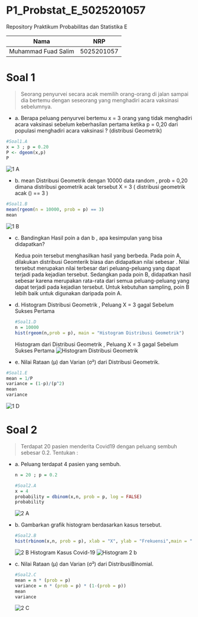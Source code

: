 # P1_Probstat_E_5025201057
Repository Praktikum Probabilitas dan Statistika E

| Nama                      | NRP         |
|---------------------------|-------------|
| Muhammad Fuad Salim       | 5025201057  |

# Soal 1
> Seorang penyurvei secara acak memilih orang-orang di jalan sampai dia bertemu dengan seseorang yang menghadiri acara vaksinasi sebelumnya.
  - a. Berapa peluang penyurvei bertemu x = 3 orang yang tidak menghadiri acara vaksinasi sebelum keberhasilan pertama ketika p = 0,20 dari populasi menghadiri acara vaksinasi ? (distribusi Geometrik)
  ```R
  #Soal1.A
  x = 3 ; p = 0.20
  P <- dgeom(x,p)
  P
  ```
  ![1 A](https://user-images.githubusercontent.com/80630201/162623056-5402d423-4fd8-49be-99fe-83f1aead315d.png)
  - b.  mean Distribusi Geometrik dengan 10000 data random , prob = 0,20 dimana distribusi geometrik acak tersebut X = 3 ( distribusi geometrik acak () == 3 )
  ```R
  #Soal1.B
  mean(rgeom(n = 10000, prob = p) == 3)
  mean
  ```
  ![1 B](https://user-images.githubusercontent.com/80630201/162623061-b40fb762-9c08-4e4f-a4de-e183eef354a2.png)
  - c. Bandingkan Hasil poin a dan b , apa kesimpulan yang bisa didapatkan?
  
      Kedua poin tersebut menghasilkan hasil yang berbeda. Pada poin A, dilakukan distribusi Geomterik biasa dan didapatkan nilai sebesar . Nilai tersebut merupakan      nilai terbesar dari peluang-peluang yang dapat terjadi pada kejadian tersebut. Sedangkan pada poin B, didapatkan hasil sebesar karena merupakan rata-rata dari semua peluang-peluang yang dapat terjadi pada kejadian tersebut. Untuk kebutuhan sampling, poin B lebih baik untuk digunakan daripada poin A.
      
  - d. Histogram Distribusi Geometrik , Peluang X = 3 gagal Sebelum Sukses Pertama
    ```R
    #Soal1.D
    n = 10000
    hist(rgeom(n,prob = p), main = "Histogram Distribusi Geometrik")
    ```
    Histogram dari Distribusi Geometrik , Peluang X = 3 gagal Sebelum Sukses Pertama
   ![Histogram Distribusi Geometrik](https://user-images.githubusercontent.com/80630201/162623497-40ff5ff2-99ce-4d9f-a2bf-bc86f9117da9.png)
   
  
  - e. Nilai Rataan (μ) dan Varian (σ²) dari Distribusi Geometrik.
  ```R
  #Soal1.E
  mean = 1/P
  variance = (1-p)/(p^2)
  mean
  variance
  ```
  ![1 D](https://user-images.githubusercontent.com/80630201/162623064-fd3ff3ff-5d57-4fcc-a495-87c24c8183ad.png)
# Soal 2
 > Terdapat 20 pasien menderita Covid19 dengan peluang sembuh sebesar 0.2. Tentukan :
    
  - a. Peluang terdapat 4 pasien yang sembuh.
    ```R
    n = 20 ; p = 0.2

    #Soal2.A
    x = 4
    probability = dbinom(x,n, prob = p, log = FALSE)
    probability
    ```
    ![2 A](https://user-images.githubusercontent.com/80630201/162624410-57ca1048-cbe7-4550-aa88-22067f866217.png)
   - b. Gambarkan grafik histogram berdasarkan kasus tersebut.
     ```R
     #Soal2.B
     hist(rbinom(x,n, prob = p), xlab = "X", ylab = "Frekuensi",main = "Histogram Kasus Covid-19")
     ```
     ![2 B](https://user-images.githubusercontent.com/80630201/162624421-1b5e8f53-d0bd-4c43-80a1-2c431c550b94.png)
     Histogram Kasus Covid-19
      ![Histogram 2 b](https://user-images.githubusercontent.com/80630201/162623900-5c81befa-8674-4bf7-98ad-1280cd0e720c.png)
      
   - c. Nilai Rataan (μ) dan Varian (σ²) dari DistribusiBinomial.
    
      ```R
      #Soal2.C
      mean = n * (prob = p)
      variance = n * (prob = p) * (1-(prob = p))
      mean
      variance
      ```
      ![2 C](https://user-images.githubusercontent.com/80630201/162624423-23ab7810-e553-4cca-9c5c-38229fda591f.png)

